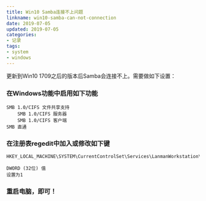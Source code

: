 ```yaml
---
title: Win10 Samba连接不上问题
linkname: win10-samba-can-not-connection
date: 2019-07-05
updated: 2019-07-05
categories:
- 记录
tags:
- system
- windows
---
```


更新到Win10 1709之后的版本后Samba会连接不上。需要做如下设置：
### 在Windows功能中启用如下功能
```
SMB 1.0/CIFS 文件共享支持
    SMB 1.0/CIFS 服务器
    SMB 1.0/CIFS 客户端
SMB 直通
```

### 在注册表regedit中加入或修改如下键
```
HKEY_LOCAL_MACHINE\SYSTEM\CurrentControlSet\Services\LanmanWorkstation\Parameters\AllowInsecureGuestAuth

DWORD (32位) 值
设置为1
```

### 重启电脑，即可！

<!-- more -->